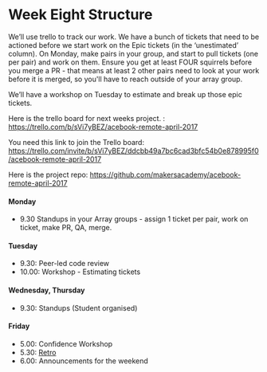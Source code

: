 # Week Eight Structure

We’ll use trello to track our work. We have a bunch of tickets that need to be actioned before we start work on the Epic tickets (in the ‘unestimated’ column). On Monday, make pairs in your group, and start to pull tickets (one per pair) and work on them. Ensure you get at least FOUR squirrels before you merge a PR - that means at least 2 other pairs need to look at your work before it is merged, so you'll have to reach outside of your array group.

We’ll have a workshop on Tuesday to estimate and break up those epic tickets.

Here is the trello board for next weeks project. : <https://trello.com/b/sVi7yBEZ/acebook-remote-april-2017>

You need this link to join the Trello board: <https://trello.com/invite/b/sVi7yBEZ/ddcbb49a7bc6cad3bfc54b0e878995f0/acebook-remote-april-2017>

Here is the project repo: <https://github.com/makersacademy/acebook-remote-april-2017>

#### Monday

- 9.30 Standups in your Array groups - assign 1 ticket per pair, work on ticket, make PR, QA, merge.

#### Tuesday

- 9.30: Peer-led code review
- 10.00: Workshop - Estimating tickets

#### Wednesday, Thursday

- 9.30: Standups (Student organised)

#### Friday

- 5.00: Confidence Workshop
- 5.30: [Retro](https://github.com/makersacademy/course/blob/master/pills/student_retrospective.md)
- 6.00: Announcements for the weekend

